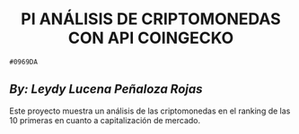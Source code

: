 
# <h1 align=center> **PI ANÁLISIS DE CRIPTOMONEDAS CON API COINGECKO** </h1>`#0969DA`
## **_By: Leydy Lucena Peñaloza Rojas_**


Este proyecto muestra un análisis de las criptomonedas en el ranking de las 10 primeras en cuanto a capitalización de mercado.
